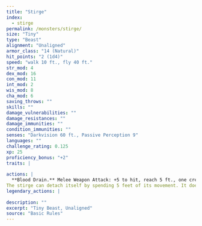 ```yaml
---
title: "Stirge"
index:
  - stirge
permalink: /monsters/stirge/
size: "Tiny"
type: "Beast"
alignment: "Unaligned"
armor_class: "14 (Natural)"
hit_points: "2 (1d4)"
speed: "walk 10 ft., fly 40 ft."
str_mod: 4
dex_mod: 16
con_mod: 11
int_mod: 2
wis_mod: 8
cha_mod: 6
saving_throws: ""
skills: ""
damage_vulnerabilities: ""
damage_resistances: ""
damage_immunities: ""
condition_immunities: ""
senses: "Darkvision 60 ft., Passive Perception 9"
languages: ""
challenge_rating: 0.125
xp: 25
proficiency_bonus: "+2"
traits: |
  
actions: |
  **Blood Drain.** Melee Weapon Attack: +5 to hit, reach 5 ft., one creature. Hit: 5 (1d4 + 3) piercing damage, and the stirge attaches to the target. While attached, the stirge doesn't attack. Instead, at the start of each of the stirge's turns, the target loses 5 (1d4 + 3) hit points due to blood loss.
The stirge can detach itself by spending 5 feet of its movement. It does so after it drains 10 hit points of blood from the target or the target dies. A creature, including the target, can use its action to detach the stirge.  
legendary_actions: |
  
description: ""
excerpt: "Tiny Beast, Unaligned"
source: "Basic Rules"
---
```

